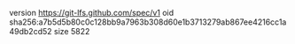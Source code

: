 version https://git-lfs.github.com/spec/v1
oid sha256:a7b5d5b80c0c128bb9a7963b308d60e1b3713279ab867ee4216cc1a49db2cd52
size 5822
